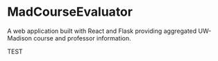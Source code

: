 # MadCourseEvaluator
A web application built with React and Flask providing aggregated UW-Madison course and professor information.

TEST
